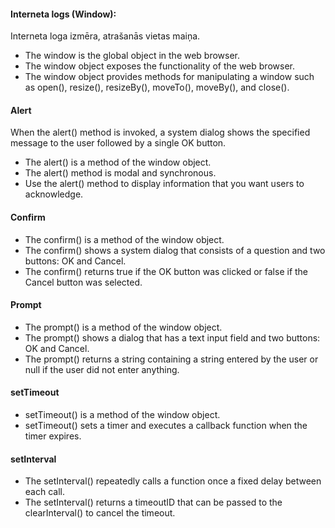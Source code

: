 #### Interneta logs (Window):
Interneta loga izmēra, atrašanās vietas maiņa.

- The window is the global object in the web browser.
- The window object exposes the functionality of the web browser.
- The window object provides methods for manipulating a window such as open(), resize(), resizeBy(), moveTo(), moveBy(), and close().

#### Alert
When the alert() method is invoked, a system dialog shows the specified message to the user followed by a single OK button.

- The alert() is a method of the window object.
- The alert() method is modal and synchronous.
- Use the alert() method to display information that you want users to acknowledge.

#### Confirm

- The confirm() is a method of the window object.
- The confirm() shows a system dialog that consists of a question and two buttons: OK and Cancel.
- The confirm() returns true if the OK button was clicked or false if the Cancel button was selected.

#### Prompt
- The prompt() is a method of the window object.
- The prompt() shows a dialog that has a text input field and two buttons: OK and Cancel.
- The prompt() returns a string containing a string entered by the user or null if the user did not enter anything.

#### setTimeout
- setTimeout() is a method of the window object.
- setTimeout() sets a timer and executes a callback function when the timer expires.

#### setInterval
- The setInterval() repeatedly calls a function once a fixed delay between each call.
- The setInterval() returns a timeoutID that can be passed to the clearInterval() to cancel the timeout.
